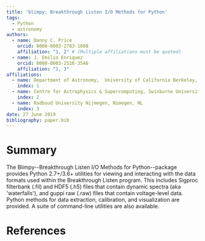 ```yaml
---
title: 'blimpy: Breakthrough Listen I/O Methods for Python'
tags:
  - Python
  - astronomy
authors:
  - name: Danny C. Price
    orcid: 0000-0003-2783-1608
    affiliation: "1, 2" # (Multiple affiliations must be quoted)
  - name: J. Emilio Enriquez
    orcid: 0000-0003-2516-3546 
    affiliation: "1, 3"
affiliations:
  - name: Department of Astronomy,  University of California Berkeley, Berkeley CA 94720
    index: 1
  - name: Centre for Astrophysics & Supercomputing, Swinburne University of Technology, Hawthorn, VIC 3122, Australia
    index: 2
  - name: Radboud University Nijmegen, Nimegen, NL
    index: 3
date: 27 June 2019
bibliography: paper.bib
---
```


# Summary
The Blimpy--Breakthrough Listen I/O Methods for Python--package provides Python 2.7+/3.6+ utilities 
for viewing and interacting with the data formats used within the Breakthrough Listen program. 
This includes Sigproc filterbank (.fil) and HDF5 (.h5) files that contain dynamic spectra (aka 'waterfalls'), 
and guppi raw (.raw) files that contain voltage-level data. Python methods for data extraction, 
calibration, and visualization are provided. A suite of command-line utilities are also available.

# References
